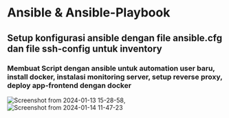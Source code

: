 # Ansible & Ansible-Playbook

## Setup konfigurasi ansible dengan file ansible.cfg dan file ssh-config untuk inventory


### Membuat Script dengan ansible untuk automation user baru, install docker, instalasi monitoring server, setup reverse proxy, deploy app-frontend dengan docker

![Screenshot from 2024-01-13 15-28-58](https://github.com/Muna-020/DEVOPS-BATCH-19/assets/74352384/7be78364-2316-4ef1-bafa-c8cf421110f9),
![Screenshot from 2024-01-14 11-47-23](https://github.com/Muna-020/DEVOPS-BATCH-19/assets/74352384/fb292764-cc91-4e97-af02-1a4a90b00b24)


